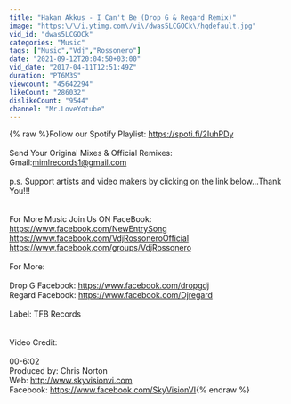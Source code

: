 ```yaml
---
title: "Hakan Akkus - I Can't Be (Drop G & Regard Remix)"
image: "https:\/\/i.ytimg.com\/vi\/dwas5LCGOCk\/hqdefault.jpg"
vid_id: "dwas5LCGOCk"
categories: "Music"
tags: ["Music","Vdj","Rossonero"]
date: "2021-09-12T20:04:50+03:00"
vid_date: "2017-04-11T12:51:49Z"
duration: "PT6M3S"
viewcount: "45642294"
likeCount: "286032"
dislikeCount: "9544"
channel: "Mr.LoveYotube"
---
```

{% raw %}Follow our Spotify Playlist: <a rel="nofollow" target="blank" href="https://spoti.fi/2IuhPDy">https://spoti.fi/2IuhPDy</a><br /><br />Send Your Original Mixes &amp; Official Remixes: Gmail:mimlrecords1@gmail.com<br /><br />p.s. Support artists and video makers by clicking on the link below...Thank You!!!<br /><br /><br />For More Music Join Us ON FaceBook:<br /><a rel="nofollow" target="blank" href="https://www.facebook.com/NewEntrySong">https://www.facebook.com/NewEntrySong</a><br /><a rel="nofollow" target="blank" href="https://www.facebook.com/VdjRossoneroOfficial">https://www.facebook.com/VdjRossoneroOfficial</a><br /><a rel="nofollow" target="blank" href="https://www.facebook.com/groups/VdjRossonero">https://www.facebook.com/groups/VdjRossonero</a><br /><br />For More:<br /><br />Drop G Facebook: <a rel="nofollow" target="blank" href="https://www.facebook.com/dropgdj">https://www.facebook.com/dropgdj</a><br />Regard Facebook: <a rel="nofollow" target="blank" href="https://www.facebook.com/Djregard">https://www.facebook.com/Djregard</a><br /><br />Label: TFB Records<br /><br /><br />Video Credit:<br /><br />00-6:02<br />Produced by: Chris Norton <br />Web: <a rel="nofollow" target="blank" href="http://www.skyvisionvi.com">http://www.skyvisionvi.com</a><br />Facebook: <a rel="nofollow" target="blank" href="https://www.facebook.com/SkyVisionVI">https://www.facebook.com/SkyVisionVI</a>{% endraw %}
